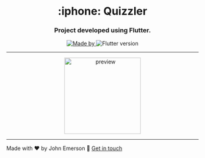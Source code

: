 <h1 align="center">:iphone: Quizzler</h1>
<h3 align="center">Project developed using Flutter.</h3>

<p align="center">
  <a href="https://www.linkedin.com/in/johnemerson1406/">
    <img alt="Made by" src="https://img.shields.io/badge/Made by-John Emerson-%2303a9f4">
  </a>
  
  <img alt="Flutter version" src="https://img.shields.io/badge/flutter-1.17.4-informational?logo=flutter&color=%2303a9f4">
</p>

---

<p align="center">
  <img alt="preview" src="https://github.com/londonappbrewery/Images/blob/master/quizzler-demo.gif" width="200">
</p>

---

Made with ♥ by John Emerson :wave: [Get in touch](https://johnemerson1406.github.io/linktree)
